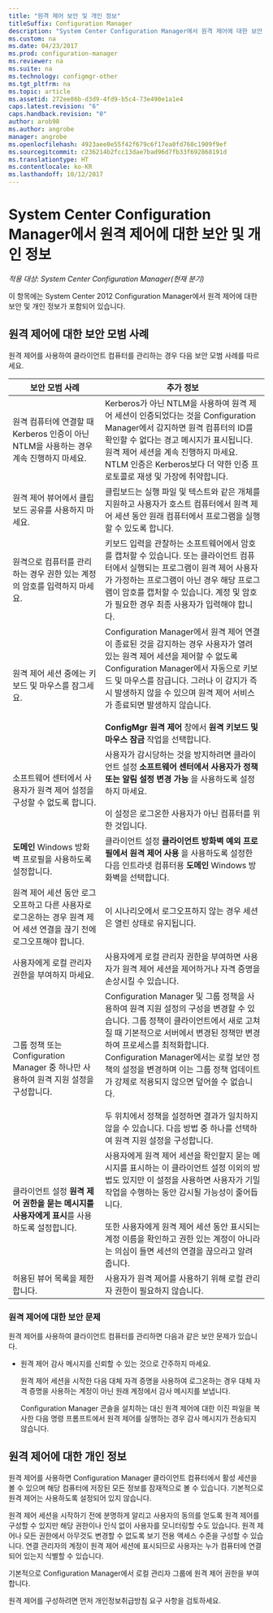 ```yaml
---
title: "원격 제어 보안 및 개인 정보"
titleSuffix: Configuration Manager
description: "System Center Configuration Manager에서 원격 제어에 대한 보안 및 개인 정보를 확인합니다."
ms.custom: na
ms.date: 04/23/2017
ms.prod: configuration-manager
ms.reviewer: na
ms.suite: na
ms.technology: configmgr-other
ms.tgt_pltfrm: na
ms.topic: article
ms.assetid: 272ee86b-d3d9-4fd9-b5c4-73e490e1a1e4
caps.latest.revision: "6"
caps.handback.revision: "0"
author: arob98
ms.author: angrobe
manager: angrobe
ms.openlocfilehash: 4923aee0e55f42f679c6f17ea0fd760c1909f9ef
ms.sourcegitcommit: c236214b2fcc13dae7bad96d7fb33f692868191d
ms.translationtype: HT
ms.contentlocale: ko-KR
ms.lasthandoff: 10/12/2017
---
```

# <a name="security-and-privacy-for-remote-control-in-system-center-configuration-manager"></a>System Center Configuration Manager에서 원격 제어에 대한 보안 및 개인 정보

*적용 대상: System Center Configuration Manager(현재 분기)*

이 항목에는 System Center 2012 Configuration Manager에서 원격 제어에 대한 보안 및 개인 정보가 포함되어 있습니다.  

##  <a name="BKMK_Security_HardwareInventory"></a> 원격 제어에 대한 보안 모범 사례  
 원격 제어를 사용하여 클라이언트 컴퓨터를 관리하는 경우 다음 보안 모범 사례를 따르세요.  

|보안 모범 사례|추가 정보|  
|----------------------------|----------------------|  
|원격 컴퓨터에 연결할 때 Kerberos 인증이 아닌 NTLM을 사용하는 경우 계속 진행하지 마세요.|Kerberos가 아닌 NTLM을 사용하여 원격 제어 세션이 인증되었다는 것을 Configuration Manager에서 감지하면 원격 컴퓨터의 ID를 확인할 수 없다는 경고 메시지가 표시됩니다. 원격 제어 세션을 계속 진행하지 마세요. NTLM 인증은 Kerberos보다 더 약한 인증 프로토콜로 재생 및 가장에 취약합니다.|  
|원격 제어 뷰어에서 클립보드 공유를 사용하지 마세요.|클립보드는 실행 파일 및 텍스트와 같은 개체를 지원하고 사용자가 호스트 컴퓨터에서 원격 제어 세션 동안 원래 컴퓨터에서 프로그램을 실행할 수 있도록 합니다.|  
|원격으로 컴퓨터를 관리하는 경우 권한 있는 계정의 암호를 입력하지 마세요.|키보드 입력을 관찰하는 소프트웨어에서 암호를 캡처할 수 있습니다. 또는 클라이언트 컴퓨터에서 실행되는 프로그램이 원격 제어 사용자가 가정하는 프로그램이 아닌 경우 해당 프로그램이 암호를 캡처할 수 있습니다. 계정 및 암호가 필요한 경우 최종 사용자가 입력해야 합니다.|  
|원격 제어 세션 중에는 키보드 및 마우스를 잠그세요.|Configuration Manager에서 원격 제어 연결이 종료된 것을 감지하는 경우 사용자가 열려 있는 원격 제어 세션을 제어할 수 없도록 Configuration Manager에서 자동으로 키보드 및 마우스를 잠급니다. 그러나 이 감지가 즉시 발생하지 않을 수 있으며 원격 제어 서비스가 종료되면 발생하지 않습니다.<br /><br /> **ConfigMgr 원격 제어** 창에서 **원격 키보드 및 마우스 잠금** 작업을 선택합니다.|  
|소프트웨어 센터에서 사용자가 원격 제어 설정을 구성할 수 없도록 합니다.|사용자가 감시당하는 것을 방지하려면 클라이언트 설정 **소프트웨어 센터에서 사용자가 정책 또는 알림 설정 변경 가능** 을 사용하도록 설정하지 마세요.<br /><br /> 이 설정은 로그온한 사용자가 아닌 컴퓨터를 위한 것입니다.|  
|**도메인** Windows 방화벽 프로필을 사용하도록 설정합니다.|클라이언트 설정 **클라이언트 방화벽 예외 프로필에서 원격 제어 사용** 을 사용하도록 설정한 다음 인트라넷 컴퓨터용 **도메인** Windows 방화벽을 선택합니다.|  
|원격 제어 세션 동안 로그오프하고 다른 사용자로 로그온하는 경우 원격 제어 세션 연결을 끊기 전에 로그오프해야 합니다.|이 시나리오에서 로그오프하지 않는 경우 세션은 열린 상태로 유지됩니다.|  
|사용자에게 로컬 관리자 권한을 부여하지 마세요.|사용자에게 로컬 관리자 권한을 부여하면 사용자가 원격 제어 세션을 제어하거나 자격 증명을 손상시킬 수 있습니다.|  
|그룹 정책 또는 Configuration Manager 중 하나만 사용하여 원격 지원 설정을 구성합니다.|Configuration Manager 및 그룹 정책을 사용하여 원격 지원 설정의 구성을 변경할 수 있습니다. 그룹 정책이 클라이언트에서 새로 고쳐질 때 기본적으로 서버에서 변경된 정책만 변경하여 프로세스를 최적화합니다. Configuration Manager에서는 로컬 보안 정책의 설정을 변경하며 이는 그룹 정책 업데이트가 강제로 적용되지 않으면 덮어쓸 수 없습니다.<br /><br /> 두 위치에서 정책을 설정하면 결과가 일치하지 않을 수 있습니다. 다음 방법 중 하나를 선택하여 원격 지원 설정을 구성합니다.|  
|클라이언트 설정 **원격 제어 권한을 묻는 메시지를 사용자에게 표시**를 사용하도록 설정합니다.|사용자에게 원격 제어 세션을 확인할지 묻는 메시지를 표시하는 이 클라이언트 설정 이외의 방법도 있지만 이 설정을 사용하면 사용자가 기밀 작업을 수행하는 동안 감시될 가능성이 줄어듭니다.<br /><br /> 또한 사용자에게 원격 제어 세션 동안 표시되는 계정 이름을 확인하고 권한 있는 계정이 아니라는 의심이 들면 세션의 연결을 끊으라고 알려 줍니다.|  
|허용된 뷰어 목록을 제한합니다.|사용자가 원격 제어를 사용하기 위해 로컬 관리자 권한이 필요하지 않습니다.|  

### <a name="security-issues-for-remote-control"></a>원격 제어에 대한 보안 문제  
 원격 제어를 사용하여 클라이언트 컴퓨터를 관리하면 다음과 같은 보안 문제가 있습니다.  

-   원격 제어 감사 메시지를 신뢰할 수 있는 것으로 간주하지 마세요.  

     원격 제어 세션을 시작한 다음 대체 자격 증명을 사용하여 로그온하는 경우 대체 자격 증명을 사용하는 계정이 아닌 원래 계정에서 감사 메시지를 보냅니다.  

     Configuration Manager 콘솔을 설치하는 대신 원격 제어에 대한 이진 파일을 복사한 다음 명령 프롬프트에서 원격 제어를 실행하는 경우 감사 메시지가 전송되지 않습니다.  

##  <a name="BKMK_Privacy_HardwareInventory"></a> 원격 제어에 대한 개인 정보  
 원격 제어를 사용하면 Configuration Manager 클라이언트 컴퓨터에서 활성 세션을 볼 수 있으며 해당 컴퓨터에 저장된 모든 정보를 잠재적으로 볼 수 있습니다. 기본적으로 원격 제어는 사용하도록 설정되어 있지 않습니다.  

 원격 제어 세션을 시작하기 전에 분명하게 알리고 사용자의 동의를 얻도록 원격 제어를 구성할 수 있지만 해당 권한이나 인식 없이 사용자를 모니터링할 수도 있습니다. 원격 제어나 모든 권한에서 아무것도 변경할 수 없도록 보기 전용 액세스 수준을 구성할 수 있습니다. 연결 관리자의 계정이 원격 제어 세션에 표시되므로 사용자는 누가 컴퓨터에 연결되어 있는지 식별할 수 있습니다.  

 기본적으로 Configuration Manager에서 로컬 관리자 그룹에 원격 제어 권한을 부여합니다.  

 원격 제어를 구성하려면 먼저 개인정보취급방침 요구 사항을 검토하세요.  
